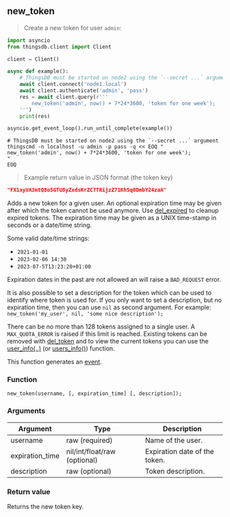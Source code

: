 ## new_token

> Create a new token for user `admin`:

```python
import asyncio
from thingsdb.client import Client

client = Client()

async def example():
    # ThingsDB must be started on node2 using the `--secret ...` argument
    await client.connect('node1.local')
    await client.authenticate('admin', 'pass')
    res = await client.query(r'''
        new_token('admin', now() + 7*24*3600, 'token for one week');
    ''')
    print(res)

asyncio.get_event_loop().run_until_complete(example())
```

```shell
# ThingsDB must be started on node2 using the `--secret ...` argument
thingscmd -n localhost -u admin -p pass -q << EOQ "
new_token('admin', now() + 7*24*3600, 'token for one week');
"
EOQ
```

> Example return value in JSON format (the token key)

```json
"FX1xyVAJmtQ8o5GTU8yZxdsKrZC7TRijzZ71Kh5q0DmbY24zaA"
```

Adds a new token for a given user. An optional expiration time may be given after which the token cannot
be used anymore. Use [del_expired](#del_expired) to cleanup expired tokens. The expiration time may be
given as a UNIX time-stamp in seconds or a date/time string.

Some valid date/time strings:

- `2021-01-01`
- `2023-02-06 14:30`
- `2023-07-5T13:23:20+01:00`

Expiration dates in the past are not allowed an will raise a `BAD_REQUEST` error.

It is also possible to set a description for the token which can be used to identify where token is used for.
If you only want to set a description, but no expiration time, then you can use `nil` as second argument.
For example: `new_token('my_user', nil, 'some nice description');`

There can be no more than 128 tokens assigned to a single user. A `MAX_QUOTA_ERROR` is raised if this limit
is reached. Existing tokens can be removed with [del_token](#del_token) and to view the current tokens you can use the [user_info(..)](#user_info) (or [users_info()](#users_info)) function.

This function generates an [event](#events).

### Function
`new_token(username, [, expiration_time] [, description]);`

### Arguments
Argument | Type | Description
-------- | ---- | -----------
username | raw (required) | Name of the user.
expiration_time | nil/int/float/raw (optional) | Expiration date of the token.
description | raw (optional) | Token description.

### Return value
Returns the new token key.
